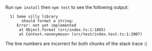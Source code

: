 Run `npm install` then `npm test` to see the following output:

```
  1) Some silly library
       should format a string:
     Error: not yet implemented
      at Object.format (src/index.ts:1:1865)
      at Context.<anonymous> (src/test/index.test.ts:1:2007)
```

The line numbers are incorrect for both chunks of the stack trace :(
